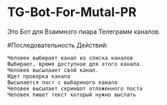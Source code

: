 # TG-Bot-For-Mutal-PR
Это Бот для Взаимного пиара Телеграмм каналов. 

#Последовательность Действий:

	Человек выбирает канал из списка каналов 
	Выбирает, время доступное для этого канала.
	Человек высылаает свой канал. 
	Идет проверка канала 
	Высылается пост с выбарнного канала
	Человек высылает скриншот отложенного поста 
	Человек пишет текст который нужно выслать 

